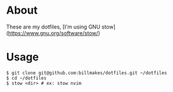 # About
These are my dotfiles, [I'm using GNU stow] (https://www.gnu.org/software/stow/)

# Usage
```shell
$ git clone git@github.com:billmakes/dotfiles.git ~/dotfiles
$ cd ~/dotfiles
$ stow <dir> # ex: stow nvim
```
